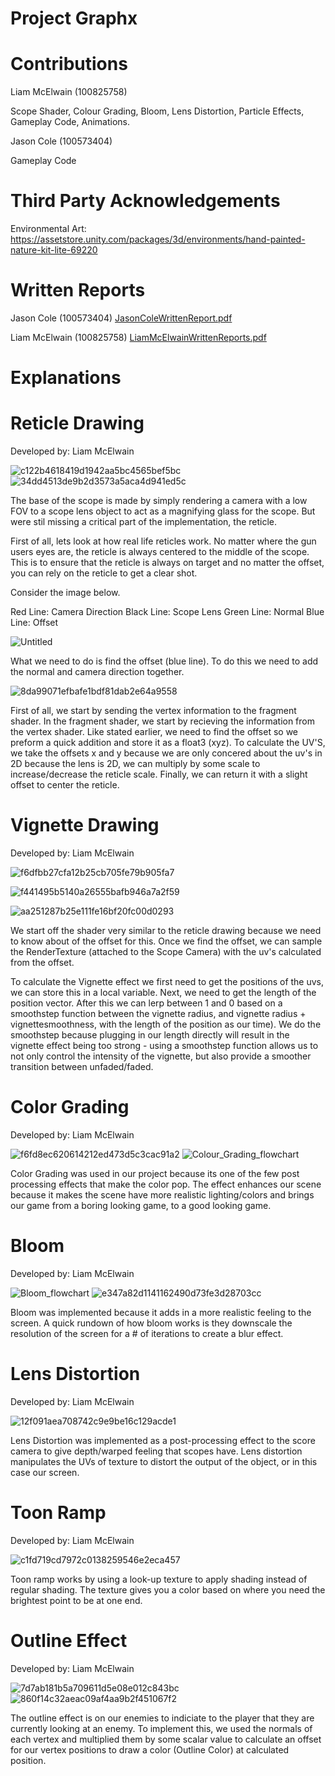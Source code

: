 # Project Graphx

# Contributions

Liam McElwain (100825758)

Scope Shader,
Colour Grading,
Bloom,
Lens Distortion,
Particle Effects,
Gameplay Code,
Animations.

Jason Cole (100573404)

Gameplay Code

# Third Party Acknowledgements

Environmental Art:
https://assetstore.unity.com/packages/3d/environments/hand-painted-nature-kit-lite-69220

# Written Reports

Jason Cole (100573404)
[JasonColeWrittenReport.pdf](https://github.com/theprince1701/Project-Graphx/files/11154816/JasonColeWrittenReport.pdf)

Liam McElwain (100825758)
[LiamMcElwainWrittenReports.pdf](https://github.com/theprince1701/Project-Graphx/files/11154817/LiamMcElwainWrittenReports.pdf)



# Explanations



# Reticle Drawing

Developed by: Liam McElwain

![c122b4618419d1942aa5bc4565bef5bc](https://user-images.githubusercontent.com/96841021/229958575-80c414e9-9dff-4ef5-a33f-623de0c2ac8b.png)
![34dd4513de9b2d3573a5aca4d941ed5c](https://user-images.githubusercontent.com/96841021/229958602-fcad3c76-4a21-4182-92a4-d275384fc5e1.png)


The base of the scope is made by simply rendering a camera with a low FOV to a scope lens object to act as a magnifying glass for the scope. But were stil missing a critical part of the implementation, the reticle.

First of all, lets look at how real life reticles work. No matter where the gun users eyes are, the reticle is always centered to the middle of the scope. This is to ensure that the reticle is always on target and no matter the offset, you can rely on the reticle to get a clear shot.

Consider the image below.

Red Line: Camera Direction
Black Line: Scope Lens
Green Line: Normal
Blue Line: Offset


![Untitled](https://user-images.githubusercontent.com/96841021/229947023-3d0278b7-6d9a-423c-a56f-ddc6b670371b.png)

What we need to do is find the offset (blue line). To do this we need to add the normal and camera direction together.

![8da99071efbafe1bdf81dab2e64a9558](https://user-images.githubusercontent.com/96841021/229947223-68cb3537-83e9-4a09-8d98-99086ae6693b.png)

First of all, we start by sending the vertex information to the fragment shader. In the fragment shader, we start by recieving the information from the vertex shader.
Like stated earlier, we need to find the offset so we preform a quick addition and store it as a float3 (xyz). To calculate the UV'S, we take the offsets x and y 
because we are only concered about the uv's in 2D because the lens is 2D, we can multiply by some scale to increase/decrease the reticle scale.
Finally, we can return it with a slight offset to center the reticle.



# Vignette Drawing

Developed by: Liam McElwain

![f6dfbb27cfa12b25cb705fe79b905fa7](https://user-images.githubusercontent.com/96841021/229958414-8acf2aaa-1a7d-4cc8-a624-ca63b21689ad.png)

![f441495b5140a26555bafb946a7a2f59](https://user-images.githubusercontent.com/96841021/229958422-54710d18-fc04-4ac5-9106-1130a4d6336e.png)


![aa251287b25e111fe16bf20fc00d0293](https://user-images.githubusercontent.com/96841021/229947760-0e703dfc-1fc2-4f9f-ad6b-7ee6df869554.png)

We start off the shader very similar to the reticle drawing because we need to know about of the offset for this. Once we find the offset, we can sample the RenderTexture (attached to the Scope Camera) with the uv's calculated from the offset. 

To calculate the Vignette effect we first need to get the positions of the uvs, we can store this in a local variable. Next, we need to get the length of the position vector. After this we can lerp between 1 and 0 based on a smoothstep function between the vignette radius, and vignette radius + vignettesmoothness, with the length of the position as our time). We do the smoothstep because plugging in our length directly will result in the vignette effect being too strong - using a smoothstep function allows us to not only control the intensity of the vignette, but also provide a smoother transition between unfaded/faded.


# Color Grading

Developed by: Liam McElwain

![f6fd8ec620614212ed473d5c3cac91a2](https://user-images.githubusercontent.com/96841021/229969317-646365c3-c4a6-433d-831c-72d4fffd35a9.png)
![Colour_Grading_flowchart](https://user-images.githubusercontent.com/96841021/229959384-9940aeeb-0a96-434d-9e7e-d3509c312130.PNG)

Color Grading was used in our project because its one of the few post processing effects that make the color pop. The effect enhances our scene because it makes the scene have more realistic lighting/colors and brings our game from a boring looking game, to a good looking game.

# Bloom

Developed by: Liam McElwain

![Bloom_flowchart](https://user-images.githubusercontent.com/96841021/229967620-49cc36d3-3cfb-4871-958c-23ff035a0a75.PNG)
![e347a82d1141162490d73fe3d28703cc](https://user-images.githubusercontent.com/96841021/229969387-5d848e9a-8e40-443a-bda0-a94ac0736ef3.png)

Bloom was implemented because it adds in a more realistic feeling to the screen. A quick rundown of how bloom works is they downscale the resolution of the screen 
for a # of iterations to create a blur effect.

# Lens Distortion

Developed by: Liam McElwain

![12f091aea708742c9e9be16c129acde1](https://user-images.githubusercontent.com/96841021/229968795-66a52311-c79a-467a-86ad-5614aee61816.png)


Lens Distortion was implemented as a post-processing effect to the score camera to give depth/warped feeling that scopes have. Lens distortion manipulates the UVs of texture to distort the output of the object, or in this case our screen.

# Toon Ramp

Developed by: Liam McElwain

![c1fd719cd7972c0138259546e2eca457](https://user-images.githubusercontent.com/96841021/229968676-d4ecca7b-496a-409b-8b89-32416bff55b7.png)

Toon ramp works by using a look-up texture to apply shading instead of regular shading. The texture gives you a color based on where you need the brightest point to be at one end.

# Outline Effect

Developed by: Liam McElwain

![7d7ab181b5a709611d5e08e012c843bc](https://user-images.githubusercontent.com/96841021/229969643-d17de881-dee9-4145-b414-3d396b810af9.png)
![860f14c32aeac09af4aa9b2f451067f2](https://user-images.githubusercontent.com/96841021/229969917-12738825-ad85-454a-abcb-adb0d921e8e1.png)

The outline effect is on our enemies to indiciate to the player that they are currently looking at an enemy. To implement this, we used the normals of each vertex and multiplied them by some scalar value to calculate an offset for our vertex positions to draw a color (Outline Color) at calculated position.



